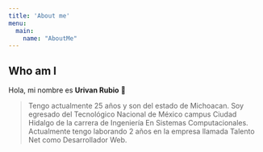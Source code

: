```yaml
---
title: 'About me'
menu:
  main:
    name: "AboutMe"
---
```


## Who am I

Hola, mi nombre es **Urivan Rubio** 🤩

> Tengo actualmente 25 años y son del estado de Michoacan.
> Soy egresado del Tecnológico Nacional de México campus Ciudad Hidalgo de la carrera de Ingeniería En Sistemas Computacionales.
> Actualmente tengo laborando 2 años en la empresa llamada Talento Net como Desarrollador Web.
